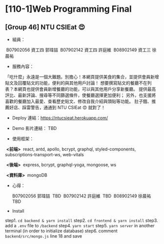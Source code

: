 # [110-1]Web Programming Final

## [Group 46] NTU CSIEat 😍



* 組員：

​	B07902056 資工四 郭瑋喆
​	B07902142 資工四 許庭維
​	B08902149 資工三 徐晨祐



* 服務內容：

「吃什麼」永遠是一個大難題。別擔心！本網頁提供美食的集合，並提供會員新增貼文及回覆貼文的功能，便利的與其他用戶討論！
想要撰寫貼文的餐廳不在列表？本網頁也提供會員新增餐廳的功能，可以與其他用戶分享新餐廳。
提供最高評比、最新評論、搜尋等不同篩選條件，使餐廳選擇更加便利；
另外，也支援將喜歡的餐廳加入最愛、查看歷史貼文、修改自我介紹與頭貼等功能。
肚子餓、推薦好店、踩雷警告，通通到 NTU CSIEat 😍 就對了！



* Deploy 連結：https://ntucsieat.herokuapp.com/



* Demo 影片連結：
TBD



* 使用框架：

​	**<前端>**
​	react, antd, apollo, bcrypt, graphql, styled-components, subscriptions-transport-ws, web-vitals	

​	**<後端>**
​	express, bcrypt, graphql-yoga, mongoose, ws

​	**<資料庫>**
​	mongoDB



* 心得：

    B07902056 郭瑋喆
​	 TBD
​	 B07902142 許庭維
​	 TBD
​	 B08902149 徐晨祐
​	 TBD



* Install

step1. `cd backend & yarn install`
step2. `cd frontend & yarn install`
step3. add a `.env` file to `/backend`
step4. `yarn start`
step5. `yarn server` in another terminal (in order to initialize database)
step6. comment `backend/src/mongo.js` line 18 and save
